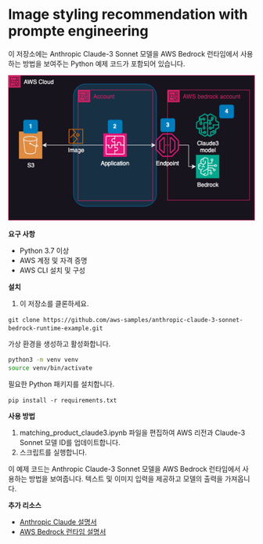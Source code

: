 # Image styling recommendation with prompte engineering

이 저장소에는 Anthropic Claude-3 Sonnet 모델을 AWS Bedrock 런타임에서 사용하는 방법을 보여주는 Python 예제 코드가 포함되어 있습니다.

![](image_05.png)

**요구 사항**

* Python 3.7 이상
* AWS 계정 및 자격 증명
* AWS CLI 설치 및 구성

**설치**

1. 이 저장소를 클론하세요.

`git clone https://github.com/aws-samples/anthropic-claude-3-sonnet-bedrock-runtime-example.git`

가상 환경을 생성하고 활성화합니다.

```bash
python3 -m venv venv
source venv/bin/activate
```

필요한 Python 패키지를 설치합니다.

`pip install -r requirements.txt`

**사용 방법**

1. matching_product_claude3.ipynb 파일을 편집하여 AWS 리전과 Claude-3 Sonnet 모델 ID를 업데이트합니다.
2. 스크립트를 실행합니다.


이 예제 코드는 Anthropic Claude-3 Sonnet 모델을 AWS Bedrock 런타임에서 사용하는 방법을 보여줍니다. 텍스트 및 이미지 입력을 제공하고 모델의 출력을 가져옵니다.

**추가 리소스**
* [Anthropic Claude 설명서](https://docs.anthropic.com/claude/docs/intro-to-claude)
* [AWS Bedrock 런타임 설명서](https://docs.aws.amazon.com/ko_kr/bedrock/latest/userguide/service_code_examples_bedrock-runtime.html)